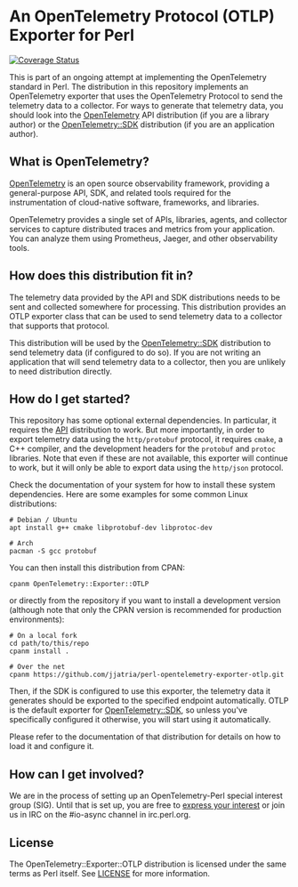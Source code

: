 # An OpenTelemetry Protocol (OTLP) Exporter for Perl

[![Coverage Status][badge]][coveralls]

This is part of an ongoing attempt at implementing the OpenTelemetry standard
in Perl. The distribution in this repository implements an OpenTelemetry
exporter that uses the OpenTelemetry Protocol to send the telemetry data to a
collector. For ways to generate that telemetry data, you should look into the
[OpenTelemetry][api] API distribution (if you are a library author) or the
[OpenTelemetry::SDK][sdk] distribution (if you are an application author).

## What is OpenTelemetry?

[OpenTelemetry][home] is an open source observability framework, providing a
general-purpose API, SDK, and related tools required for the instrumentation
of cloud-native software, frameworks, and libraries.

OpenTelemetry provides a single set of APIs, libraries, agents, and collector
services to capture distributed traces and metrics from your application. You
can analyze them using Prometheus, Jaeger, and other observability tools.

## How does this distribution fit in?

The telemetry data provided by the API and SDK distributions needs to be sent
and collected somewhere for processing. This distribution provides an OTLP
exporter class that can be used to send telemetry data to a collector that
supports that protocol.

This distribution will be used by the [OpenTelemetry::SDK][sdk] distribution
to send telemetry data (if configured to do so). If you are not writing an
application that will send telemetry data to a collector, then you are
unlikely to need distribution directly.

## How do I get started?

This repository has some optional external dependencies. In particular, it
requires the [API] distribution to work. But more importantly, in order to
export telemetry data using the `http/protobuf` protocol, it requires
`cmake`, a C++ compiler, and the development headers for the `protobuf`
and `protoc` libraries. Note that even if these are not available, this
exporter will continue to work, but it will only be able to export data
using the `http/json` protocol.

Check the documentation of your system for how to install these system
dependencies. Here are some examples for some common Linux distributions:

```
# Debian / Ubuntu
apt install g++ cmake libprotobuf-dev libprotoc-dev

# Arch
pacman -S gcc protobuf
```

You can then install this distribution from CPAN:
```
cpanm OpenTelemetry::Exporter::OTLP
```
or directly from the repository if you want to install a development
version (although note that only the CPAN version is recommended for
production environments):
```
# On a local fork
cd path/to/this/repo
cpanm install .

# Over the net
cpanm https://github.com/jjatria/perl-opentelemetry-exporter-otlp.git
```

Then, if the SDK is configured to use this exporter, the telemetry data it
generates should be exported to the specified endpoint automatically.
OTLP is the default exporter for [OpenTelemetry::SDK][sdk], so unless you've
specifically configured it otherwise, you will start using it automatically.

Please refer to the documentation of that distribution for details on how to
load it and configure it.

## How can I get involved?

We are in the process of setting up an OpenTelemetry-Perl special interest
group (SIG). Until that is set up, you are free to [express your
interest][sig] or join us in IRC on the #io-async channel in irc.perl.org.

## License

The OpenTelemetry::Exporter::OTLP distribution is licensed under the same
terms as Perl itself. See [LICENSE] for more information.

[api]: https://github.com/jjatria/perl-opentelemetry
[sdk]: https://github.com/jjatria/perl-opentelemetry-sdk
[badge]: https://coveralls.io/repos/github/jjatria/perl-opentelemetry-exporter-otlp/badge.svg?branch=main
[coveralls]: https://coveralls.io/github/jjatria/perl-opentelemetry-exporter-otlp?branch=main
[home]: https://opentelemetry.io
[license]: https://github.com/jjatria/perl-opentelemetry-exporter-otlp/blob/main/LICENSE
[sig]: https://github.com/open-telemetry/community/issues/828

